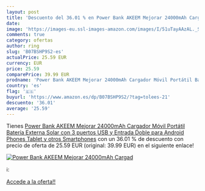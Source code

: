 ```yaml
---
layout: post
title: 'Descuento del 36.01 % en Power Bank AKEEM Mejorar 24000mAh Cargad'
date: 
image: 'https://images-eu.ssl-images-amazon.com/images/I/51uTayAAzAL._SL200_.jpg'
comments: true
category: ofertas
author: ring
slug: 'B07BSHP9S2-es'
actualPrice: 25.59 EUR
currency: EUR
price: 25.59
comparePrice: 39.99 EUR
prodname: 'Power Bank AKEEM Mejorar 24000mAh Cargador Móvil Portátil Batería Externa Solar con 3 puertos USB y Entrada Doble para Android Phones  Tablet y otros Smartphones'
country: 'es'
flag: '🇪🇸'
buyurl: 'https://www.amazon.es/dp/B07BSHP9S2/?tag=tolees-21'
descuento: '36.01'
average: '25.59'
---
```


Tienes [Power Bank AKEEM Mejorar 24000mAh Cargador Móvil Portátil Batería Externa Solar con 3 puertos USB y Entrada Doble para Android Phones  Tablet y otros Smartphones](https://www.amazon.es/dp/B07BSHP9S2/?tag=tolees-21) con un 36.01 % de descuento con precio de oferta de 25.59 EUR (original: 39.99 EUR) en el siguiente enlace!

[![Power Bank AKEEM Mejorar 24000mAh Cargad](https://images-eu.ssl-images-amazon.com/images/I/51uTayAAzAL._SL200_.jpg)](https://www.amazon.es/dp/B07BSHP9S2/?tag=tolees-21)

ℹ️:


[Accede a la oferta!!](https://www.amazon.es/dp/B07BSHP9S2/?tag=tolees-21)
